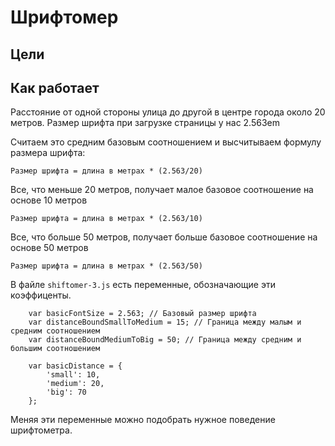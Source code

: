 # Шрифтомер
## Цели
## Как работает

Расстояние от одной стороны улица до другой в центре города около 20 метров. 
Размер шрифта при загрузке страницы у нас 2.563em

Считаем это средним базовым соотношением и высчитываем формулу размера шрифта:

    Размер шрифта = длина в метрах * (2.563/20)

Все, что меньше 20 метров, получает малое базовое соотношение на основе 10 метров

    Размер шрифта = длина в метрах * (2.563/10)


Все, что больше 50 метров, получает больше базовое соотношение на основе 50 метров

    Размер шрифта = длина в метрах * (2.563/50)

В файле ``shiftomer-3.js`` есть переменные, обозначающие эти коэффиценты.

        var basicFontSize = 2.563; // Базовый размер шрифта
        var distanceBoundSmallToMedium = 15; // Граница между малым и средним соотношением
        var distanceBoundMediumToBig = 50; // Граница между средним и большим соотношением

        var basicDistance = {
            'small': 10,
            'medium': 20,
            'big': 70
        };

Меняя эти переменные можно подобрать нужное поведение шрифтометра.